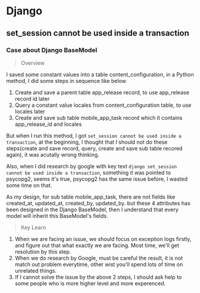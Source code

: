 # Django

## set_session cannot be used inside a transaction

### Case about Django BaseModel

> Overview

I saved some constant values into a table content_configuration, in a Python method, I did some steps in sequence like below

1. Create and save a parent table app_release record, to use app_release record id later
2. Query a constant value locales from content_configuration table, to use locales later
3. Create and save sub table mobile_app_task record which it contains app_release_id and locales

But when I run this method, I got `set_session cannot be used inside a transaction`, at the beginning, I thought that I should not do these steps(create and save record, query, create and save sub table recored again), it was acutally wrong thinking.

Also, when I did research by google with key text `django set_session cannot be used inside a transaction`, something it was pointed to psycopg2, seems it's true, psycopg2 has the same issue before, I wasted some time on that.

As my design, for sub table mobile_app_task, there are not fields like created_at, updated_at, created_by, updated_by. but these 4 attributes has been designed in the Django BaseModel, then I understand that every model will inherit this BaseModel's fields.

> Key Learn

1. When we are facing an issue, we should focus on exception logs firstly, and figure out that what exactly we are facing. Most time, we'll get resolution by this step.
2. When we do research by Google, must be careful the result, it is not match out problem everytime, other wist you'll spend lots of time on unrelated things.
3. If I cannot solve the issue by the above 2 steps, I should ask help to some people who is more higher level and more experenced.
